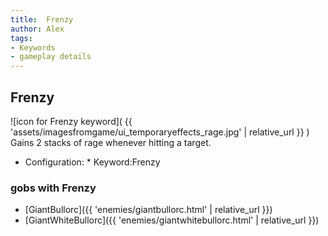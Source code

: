 ```yaml
---
title:  Frenzy
author: Alex
tags:
- Keywords
- gameplay details
---                               
```






## Frenzy
![icon for Frenzy keyword]( {{ 'assets/imagesfromgame/ui_temporaryeffects_rage.jpg' | relative_url }} )
Gains 2 stacks of rage whenever hitting a target.
* Configuration: * Keyword:Frenzy
### gobs with Frenzy
- [GiantBullorc]({{ 'enemies/giantbullorc.html' | relative_url }})
- [GiantWhiteBullorc]({{ 'enemies/giantwhitebullorc.html' | relative_url }})


